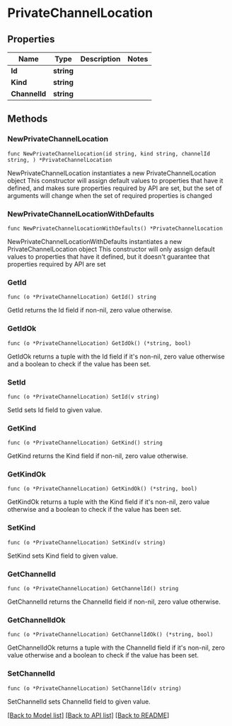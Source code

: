 # PrivateChannelLocation

## Properties

Name | Type | Description | Notes
------------ | ------------- | ------------- | -------------
**Id** | **string** |  | 
**Kind** | **string** |  | 
**ChannelId** | **string** |  | 

## Methods

### NewPrivateChannelLocation

`func NewPrivateChannelLocation(id string, kind string, channelId string, ) *PrivateChannelLocation`

NewPrivateChannelLocation instantiates a new PrivateChannelLocation object
This constructor will assign default values to properties that have it defined,
and makes sure properties required by API are set, but the set of arguments
will change when the set of required properties is changed

### NewPrivateChannelLocationWithDefaults

`func NewPrivateChannelLocationWithDefaults() *PrivateChannelLocation`

NewPrivateChannelLocationWithDefaults instantiates a new PrivateChannelLocation object
This constructor will only assign default values to properties that have it defined,
but it doesn't guarantee that properties required by API are set

### GetId

`func (o *PrivateChannelLocation) GetId() string`

GetId returns the Id field if non-nil, zero value otherwise.

### GetIdOk

`func (o *PrivateChannelLocation) GetIdOk() (*string, bool)`

GetIdOk returns a tuple with the Id field if it's non-nil, zero value otherwise
and a boolean to check if the value has been set.

### SetId

`func (o *PrivateChannelLocation) SetId(v string)`

SetId sets Id field to given value.


### GetKind

`func (o *PrivateChannelLocation) GetKind() string`

GetKind returns the Kind field if non-nil, zero value otherwise.

### GetKindOk

`func (o *PrivateChannelLocation) GetKindOk() (*string, bool)`

GetKindOk returns a tuple with the Kind field if it's non-nil, zero value otherwise
and a boolean to check if the value has been set.

### SetKind

`func (o *PrivateChannelLocation) SetKind(v string)`

SetKind sets Kind field to given value.


### GetChannelId

`func (o *PrivateChannelLocation) GetChannelId() string`

GetChannelId returns the ChannelId field if non-nil, zero value otherwise.

### GetChannelIdOk

`func (o *PrivateChannelLocation) GetChannelIdOk() (*string, bool)`

GetChannelIdOk returns a tuple with the ChannelId field if it's non-nil, zero value otherwise
and a boolean to check if the value has been set.

### SetChannelId

`func (o *PrivateChannelLocation) SetChannelId(v string)`

SetChannelId sets ChannelId field to given value.



[[Back to Model list]](../README.md#documentation-for-models) [[Back to API list]](../README.md#documentation-for-api-endpoints) [[Back to README]](../README.md)


